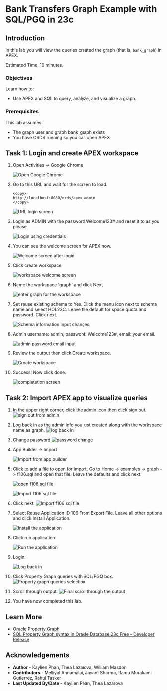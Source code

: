 # Bank Transfers Graph Example with SQL/PGQ in 23c

## Introduction

In this lab you will view the queries created the graph (that is, `bank_graph`) in APEX.

Estimated Time: 10 minutes.

<!-- Watch the video below for a quick walk through of the lab. -->

<!-- update video link. Previous iteration: [](youtube:XnE1yw2k5IU) -->

### Objectives
Learn how to:
- Use APEX and SQL to query, analyze, and visualize a graph.

### Prerequisites
This lab assumes:
- The graph user and graph bank_graph exists
- You have ORDS running so you can open APEX

## Task 1: Login and create APEX workspace

1. Open Activities -> Google Chrome

    ![Open Google Chrome](images/activities-chrome.png)


2. Go to this URL and wait for the screen to load.
    ```
    <copy>
    http://localhost:8080/ords/apex_admin
    </copy>
    ```

    ![URL login screen](images/admin-services.png)

3. Login as ADMIN with the password Welcome123# and reset it to as you please.

    ![Login using credentials](images/login-details.png)

4. You can see the welcome screen for APEX now. 

    ![Welcome screen after login](images/welcome-screen-apex2.png)

5. Click create workspace

    ![workspace welcome screen](images/workspace-name.png)

6. Name the workspace 'graph' and click Next

    ![enter graph for the workspace](images/graph-next.png)

7. Set reuse existing schema to Yes. Click the menu icon next to schema name and select HOL23C. Leave the default for space quota and password. Click next.

    ![Schema information input changes](images/schema-info.png)

8. Admin username: admin, password: Welcome123#, email: your email.

    ![admin password email input](images/admin-password-email.png)

9. Review the output then click Create workspace.

    ![Create workspace](images/create-workspace.png)

10. Success! Now click done.

    ![completetion screen](images/done.png)

## Task 2: Import APEX app to visualize queries

1. In the upper right corner, click the admin icon then click sign out.
    ![sign out from admin](images/logout.png)


2.  Log back in as the admin info you just created along with the workspace name as graph.
    ![log back in](images/log-back-in.png)


3. Change password
    ![password change](images/change-password.png)

4. App Builder -> Import

    ![Import from app builder](images/app-builder-import.png)

5. Click to add a file to open for import. Go to Home -> examples -> graph -> f106.sql and open that file. Leave the defaults and click next.

    ![open f106 sql file](images/graph-f106-open.png)

    ![Import f106 sql file](images/f106-import.png)

6. Click next.
    ![Import f106 sql file](images/f106-import-2.png)
    
7.  Select Reuse Application ID 106 From Export File. Leave all other options and click Install Application.

    ![Install the application](images/install-application.png)

8.  Click run application

    ![Run the application](images/run-application.png)


9.  Login.

    ![Log back in](images/login-final.png)


10. Click Property Graph queries with SQL/PGQ box.
    ![Property graph queries selection](images/property-graph-queries.png)
    
11. Scroll through output.
    ![Final scroll through the output](images/final-output.png)

12. You have now completed this lab.

## Learn More
* [Oracle Property Graph](https://docs.oracle.com/en/database/oracle/property-graph/index.html)
* [SQL Property Graph syntax in Oracle Database 23c Free - Developer Release](https://docs.oracle.com/en/database/oracle/property-graph/23.1/spgdg/sql-ddl-statements-property-graphs.html#GUID-6EEB2B99-C84E-449E-92DE-89A5BBB5C96E)

## Acknowledgements
- **Author** - Kaylien Phan, Thea Lazarova, William Masdon
- **Contributors** - Melliyal Annamalai, Jayant Sharma, Ramu Murakami Gutierrez, Rahul Tasker
- **Last Updated By/Date** - Kaylien Phan, Thea Lazarova

